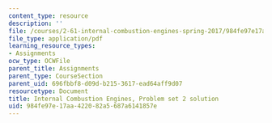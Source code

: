 ```yaml
---
content_type: resource
description: ''
file: /courses/2-61-internal-combustion-engines-spring-2017/984fe97e17aa422082a5687a6141857e_MIT2_61S17_ps2_soln.pdf
file_type: application/pdf
learning_resource_types:
- Assignments
ocw_type: OCWFile
parent_title: Assignments
parent_type: CourseSection
parent_uid: 696fbbf8-d09d-b215-3617-ead64aff9d07
resourcetype: Document
title: Internal Combustion Engines, Problem set 2 solution
uid: 984fe97e-17aa-4220-82a5-687a6141857e
---
```

